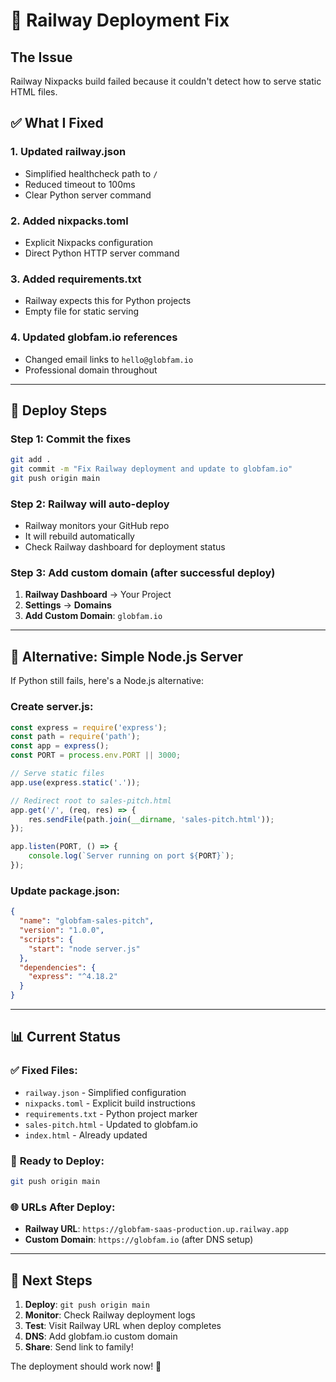 # 🚂 Railway Deployment Fix

## The Issue
Railway Nixpacks build failed because it couldn't detect how to serve static HTML files.

## ✅ What I Fixed

### 1. **Updated railway.json**
- Simplified healthcheck path to `/`
- Reduced timeout to 100ms
- Clear Python server command

### 2. **Added nixpacks.toml**
- Explicit Nixpacks configuration
- Direct Python HTTP server command

### 3. **Added requirements.txt**
- Railway expects this for Python projects
- Empty file for static serving

### 4. **Updated globfam.io references**
- Changed email links to `hello@globfam.io`
- Professional domain throughout

---

## 🚀 Deploy Steps

### Step 1: Commit the fixes
```bash
git add .
git commit -m "Fix Railway deployment and update to globfam.io"
git push origin main
```

### Step 2: Railway will auto-deploy
- Railway monitors your GitHub repo
- It will rebuild automatically
- Check Railway dashboard for deployment status

### Step 3: Add custom domain (after successful deploy)
1. **Railway Dashboard** → Your Project
2. **Settings** → **Domains**
3. **Add Custom Domain**: `globfam.io`

---

## 🔧 Alternative: Simple Node.js Server

If Python still fails, here's a Node.js alternative:

### Create server.js:
```javascript
const express = require('express');
const path = require('path');
const app = express();
const PORT = process.env.PORT || 3000;

// Serve static files
app.use(express.static('.'));

// Redirect root to sales-pitch.html
app.get('/', (req, res) => {
    res.sendFile(path.join(__dirname, 'sales-pitch.html'));
});

app.listen(PORT, () => {
    console.log(`Server running on port ${PORT}`);
});
```

### Update package.json:
```json
{
  "name": "globfam-sales-pitch",
  "version": "1.0.0",
  "scripts": {
    "start": "node server.js"
  },
  "dependencies": {
    "express": "^4.18.2"
  }
}
```

---

## 📊 Current Status

### ✅ **Fixed Files:**
- `railway.json` - Simplified configuration
- `nixpacks.toml` - Explicit build instructions  
- `requirements.txt` - Python project marker
- `sales-pitch.html` - Updated to globfam.io
- `index.html` - Already updated

### 🚀 **Ready to Deploy:**
```bash
git push origin main
```

### 🌐 **URLs After Deploy:**
- **Railway URL**: `https://globfam-saas-production.up.railway.app`
- **Custom Domain**: `https://globfam.io` (after DNS setup)

---

## 🎯 Next Steps

1. **Deploy**: `git push origin main`
2. **Monitor**: Check Railway deployment logs
3. **Test**: Visit Railway URL when deploy completes
4. **DNS**: Add globfam.io custom domain
5. **Share**: Send link to family!

The deployment should work now! 🚀